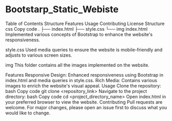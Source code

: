 # Bootstarp_Static_Webiste

Table of Contents
Structure
Features
Usage
Contributing
License
Structure
css
Copy code
.
├── index.html
├── style.css
└── img
index.html
Implemented various concepts of Bootstrap to enhance the website's responsiveness.

style.css
Used media queries to ensure the website is mobile-friendly and adjusts to various screen sizes.

img
This folder contains all the images implemented on the website.

Features
Responsive Design: Enhanced responsiveness using Bootstrap in index.html and media queries in style.css.
Rich Media: Contains various images to enrich the website's visual appeal.
Usage
Clone the repository:
bash
Copy code
git clone <repository_link>
Navigate to the project directory:
bash
Copy code
cd <project_directory_name>
Open index.html in your preferred browser to view the website.
Contributing
Pull requests are welcome. For major changes, please open an issue first to discuss what you would like to change.
